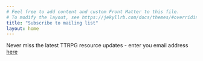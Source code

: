```yaml
---
# Feel free to add content and custom Front Matter to this file.
# To modify the layout, see https://jekyllrb.com/docs/themes/#overriding-theme-defaults
title: "Subscribe to mailing list"
layout: home
---
```

Never miss the latest TTRPG resource updates - enter you email address [here](/email_signup)
